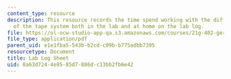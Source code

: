 ```yaml
---
content_type: resource
description: This resource records the time spend working with the different parts
  of the tape system both in the lab and at home on the lab log.
file: https://ol-ocw-studio-app-qa.s3.amazonaws.com/courses/21g-402-german-ii-spring-2005/8a63d7244e9585d7886dc13bb2fb6e42_MIT21G_402S05_labLogSheet.pdf
file_type: application/pdf
parent_uid: e1e1fba5-543b-b2cd-c09b-b775adbb7395
resourcetype: Document
title: Lab Log Sheet
uid: 8a63d724-4e95-85d7-886d-c13bb2fb6e42
---
```

